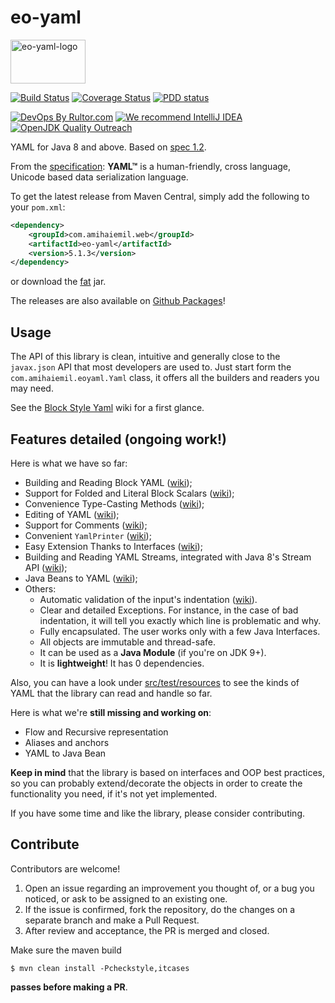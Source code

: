 # eo-yaml
<img alt="eo-yaml-logo" src="http://www.amihaiemil.com/images/camila2.png" width="120" height="70"/>

[![Build Status](https://travis-ci.org/decorators-squad/eo-yaml.svg?branch=master)](https://travis-ci.org/decorators-squad/eo-yaml)
[![Coverage Status](https://coveralls.io/repos/github/decorators-squad/eo-yaml/badge.svg?branch=master)](https://coveralls.io/github/decorators-squad/eo-yaml?branch=master)
[![PDD status](http://www.0pdd.com/svg?name=decorators-squad/eo-yaml)](http://www.0pdd.com/p?name=decorators-squad/eo-yaml)

[![DevOps By Rultor.com](http://www.rultor.com/b/decorators-squad/eo-yaml)](http://www.rultor.com/p/decorators-squad/eo-yaml)
[![We recommend IntelliJ IDEA](http://amihaiemil.github.io/images/intellij-idea-recommend.svg)](https://www.jetbrains.com/idea/)
[![OpenJDK Quality Outreach](https://amihaiemil.com/images/openjdk_quality_outreach.svg)](https://wiki.openjdk.java.net/display/quality/Quality+Outreach)

YAML for Java 8 and above. Based on [spec 1.2](http://www.yaml.org/spec/1.2/spec.html).

From the [specification](http://yaml.org/spec/1.2/spec.html): **YAML™** is a human-friendly, cross language, Unicode based data serialization language.

To get the latest release from Maven Central, simply add the following to your ``pom.xml``: 

```xml
<dependency>
    <groupId>com.amihaiemil.web</groupId>
    <artifactId>eo-yaml</artifactId>
    <version>5.1.3</version>
</dependency>
```

or download the <a href="https://oss.sonatype.org/service/local/repositories/releases/content/com/amihaiemil/web/eo-yaml/5.1.3/eo-yaml-5.1.3-jar-with-dependencies.jar">fat</a> jar.

The releases are also available on [Github Packages](https://github.com/decorators-squad/eo-yaml/packages)!

## Usage

The API of this library is clean, intuitive and generally close to the ``javax.json`` API that most developers are used to.
Just start form the ``com.amihaiemil.eoyaml.Yaml`` class, it offers all the builders and readers you may need.

See the [Block Style Yaml](https://github.com/decorators-squad/eo-yaml/wiki/Block-Style-YAML) wiki for a first glance.

## Features detailed (ongoing work!)

Here is what we have so far:

* Building and Reading Block YAML ([wiki](https://github.com/decorators-squad/eo-yaml/wiki/Block-Style-YAML));
* Support for Folded and Literal Block Scalars ([wiki](https://github.com/decorators-squad/eo-yaml/wiki/Folded-and-Literal-Block-Scalars));
* Convenience Type-Casting Methods ([wiki](https://github.com/decorators-squad/eo-yaml/wiki/Convenience-Type-Casting-Methods));
* Editing of YAML ([wiki](https://github.com/decorators-squad/eo-yaml/wiki/Easy-Extension-Via-Interfaces#edit-yaml));
* Support for Comments ([wiki](https://github.com/decorators-squad/eo-yaml/wiki/Support-For-Comments));
* Convenient ``YamlPrinter`` ([wiki](https://github.com/decorators-squad/eo-yaml/wiki/YAML-Printer));
* Easy Extension Thanks to Interfaces ([wiki](https://github.com/decorators-squad/eo-yaml/wiki/Easy-Extension-Via-Interfaces));
* Building and Reading YAML Streams, integrated with Java 8's Stream API ([wiki](https://github.com/decorators-squad/eo-yaml/wiki/YAML-Streams));
* Java Beans to YAML ([wiki](https://github.com/decorators-squad/eo-yaml/wiki/Java-Bean-To-YAML));
* Others:
    - Automatic validation of the input's indentation ([wiki](https://github.com/decorators-squad/eo-yaml/wiki/Validation-of-Indentation)).
    - Clear and detailed Exceptions. For instance, in the case of bad indentation, it will tell you exactly which line is problematic and why.
    - Fully encapsulated. The user works only with a few Java Interfaces.
    - All objects are immutable and thread-safe.
    - It can be used as a **Java Module** (if you're on JDK 9+).
    - It is **lightweight**! It has 0 dependencies.

Also, you can have a look under [src/test/resources](https://github.com/decorators-squad/eo-yaml/tree/master/src/test/resources) to see the kinds of YAML that the library can read and handle so far.

Here is what we're **still missing and working on**:

* Flow and Recursive representation
* Aliases and anchors
* YAML to Java Bean

**Keep in mind** that the library is based on interfaces and OOP best practices, so you can probably extend/decorate the objects in order to create the functionality you need, if it's not yet implemented. 

If you have some time and like the library, please consider contributing. 

## Contribute

Contributors are welcome!

1. Open an issue regarding an improvement you thought of, or a bug you noticed, or ask to be assigned to an existing one.
2. If the issue is confirmed, fork the repository, do the changes on a separate branch and make a Pull Request.
3. After review and acceptance, the PR is merged and closed.

Make sure the maven build

``$ mvn clean install -Pcheckstyle,itcases``

**passes before making a PR**. 
